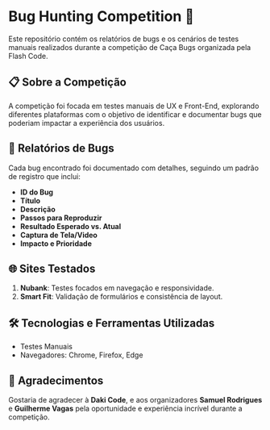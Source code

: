 # Bug Hunting Competition 🐞

Este repositório contém os relatórios de bugs e os cenários de testes manuais realizados durante a competição de Caça Bugs organizada pela Flash Code.

## 📋 Sobre a Competição

A competição foi focada em testes manuais de UX e Front-End, explorando diferentes plataformas com o objetivo de identificar e documentar bugs que poderiam impactar a experiência dos usuários.

## 📝 Relatórios de Bugs

Cada bug encontrado foi documentado com detalhes, seguindo um padrão de registro que inclui:
- **ID do Bug** 
- **Título**
- **Descrição**
- **Passos para Reproduzir**
- **Resultado Esperado vs. Atual**
- **Captura de Tela/Video**
- **Impacto e Prioridade**

## 🌐 Sites Testados

1. **Nubank**: Testes focados em navegação e responsividade.
2. **Smart Fit**: Validação de formulários e consistência de layout.

## 🛠 Tecnologias e Ferramentas Utilizadas

- Testes Manuais
- Navegadores: Chrome, Firefox, Edge

## 🤝 Agradecimentos

Gostaria de agradecer à **Daki Code**, e aos organizadores **Samuel Rodrigues** e **Guilherme Vagas** pela oportunidade e experiência incrível durante a competição.

